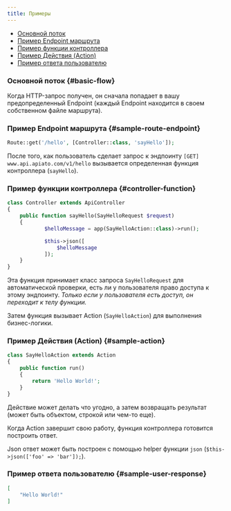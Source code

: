 ```yaml
---
title: Примеры
---
```


* [Основной поток](#basic-flow)
* [Пример Endpoint маршрута](#sample-route-endpoint)
* [Пример функции контроллера ](#controller-function)
* [Пример Действия (Action)](#sample-action)
* [Пример ответа пользователю](#sample-user-response)


### Основной поток {#basic-flow}

Когда HTTP-запрос получен, он сначала попадает в вашу предопределенный Endpoint (каждый Endpoint находится в своем собственном файле маршрута).

### Пример Endpoint маршрута {#sample-route-endpoint}

```php
Route::get('/hello', [Controller::class, 'sayHello']);
```

После того, как пользователь сделает запрос к эндпоинту `[GET] www.api.apiato.com/v1/hello` вызывается определенная функция контроллера (`sayHello`).

### Пример функции контроллера {#controller-function}

```php
class Controller extends ApiController
{
	public function sayHello(SayHelloRequest $request)
	{
            $helloMessage = app(SayHelloAction::class)->run();

            $this->json([
                $helloMessage
            ]);
	}
}
```

Эта функция принимает класс запроса `SayHelloRequest` для автоматической проверки, есть ли у пользователя право доступа к этому эндпоинту. _Только если у пользователя есть доступ, он переходит к телу функции._

Затем функция вызывает Action (`SayHelloAction`) для выполнения бизнес-логики.

### Пример Действия (Action) {#sample-action}

```php
class SayHelloAction extends Action
{
	public function run()
	{
	    return 'Hello World!';
	}
}
```

Действие может делать что угодно, а затем возвращать результат (может быть объектом, строкой или чем-то еще).

Когда Action завершит свою работу, функция контроллера готовится построить ответ.

Json ответ может быть построен с помощью helper функции `json` (`$this->json(['foo' => 'bar']);`).

### Пример ответа пользователю {#sample-user-response}

```json
[
    "Hello World!"
]
```
